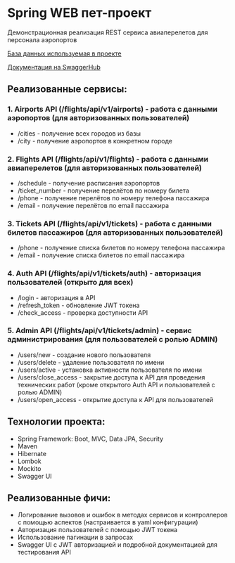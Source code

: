 # Spring WEB пет-проект
Демонстрационная реализация REST сервиса авиаперелетов для персонала аэропортов

[База данных используемая в проекте](https://postgrespro.ru/education/demodb)

[Документация на SwaggerHub](https://app.swaggerhub.com/apis-docs/FEODORKEKOVICH/flights-spring-demo/0.0.2)

## Реализованные сервисы:
### 1. Airports API (/flights/api/v1/airports) - работа с данными аэропортов (для авторизованных пользователей)
- /cities - получение всех городов из базы
- /city - получение аэропортов в конкретном городе
### 2. Flights API (/flights/api/v1/flights) - работа с данными авиаперелетов (для авторизованных пользователей)
- /schedule - получение расписания аэропортов
- /ticket_number - получение перелётов по номеру билета
- /phone - получение перелётов по номеру телефона пассажира
- /email - получение перелётов по email пассажира
### 3. Tickets API (/flights/api/v1/tickets) - работа с данными билетов пассажиров (для авторизованных пользователей)
- /phone - получение списка билетов по номеру телефона пассажира
- /email - получение списка билетов по email пассажира
### 4. Auth API (/flights/api/v1/tickets/auth) - авторизация пользователей (открыто для всех)
- /login - авторизация в API
- /refresh_token - обновление JWT токена
- /check_access - проверка доступности API
### 5. Admin API (/flights/api/v1/tickets/admin) - сервис администрирования (для пользователей с ролью ADMIN)
- /users/new - создание нового пользователя
- /users/delete - удаление пользователя по имени
- /users/active - установка активности пользователя по имени
- /users/close_access - закрытие доступа к API для проведения технических работ (кроме открытого Auth API и пользователей с ролью ADMIN)
- /users/open_access - открытие доступа к API для пользователей
## Технологии проекта:
- Spring Framework: Boot, MVC, Data JPA, Security
- Maven
- Hibernate
- Lombok
- Mockito
- Swagger UI
## Реализованные фичи:
- Логирование вызовов и ошибок в методах сервисов и контроллеров с помощью аспектов (настраивается в yaml конфигурации)
- Авторизация пользователей с помощью JWT токена
- Использование пагинации в запросах
- Swagger UI с JWT авторизацией и подробной документацией для тестирования API